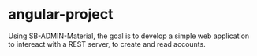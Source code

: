 # angular-project
Using SB-ADMIN-Material, the goal is to develop a simple web application to intereact with a REST server, to create and read accounts. 
